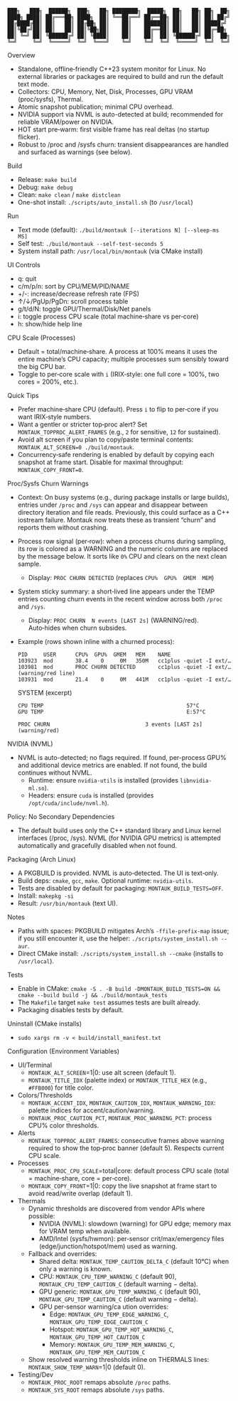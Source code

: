 ```
███╗   ███╗  ██████╗  ███╗   ██╗ ████████╗  █████╗  ██╗   ██╗ ██╗  ██╗
████╗ ████║ ██╔═══██╗ ████╗  ██║ ╚══██╔══╝ ██╔══██╗ ██║   ██║ ██║ ██╔╝
██╔████╔██║ ██║   ██║ ██╔██╗ ██║    ██║    ███████║ ██║   ██║ █████╔╝ 
██║╚██╔╝██║ ██║   ██║ ██║╚██╗██║    ██║    ██╔══██║ ██║   ██║ ██╔═██╗ 
██║ ╚═╝ ██║ ╚██████╔╝ ██║ ╚████║    ██║    ██║  ██║ ╚██████╔╝ ██║  ██╗
╚═╝     ╚═╝  ╚═════╝  ╚═╝  ╚═══╝    ╚═╝    ╚═╝  ╚═╝  ╚═════╝  ╚═╝  ╚═╝
```

Overview
- Standalone, offline‑friendly C++23 system monitor for Linux. No external libraries or packages are required to build and run the default text mode.
- Collectors: CPU, Memory, Net, Disk, Processes, GPU VRAM (proc/sysfs), Thermal.
- Atomic snapshot publication; minimal CPU overhead.
- NVIDIA support via NVML is auto-detected at build; recommended for reliable VRAM/power on NVIDIA.
 - HOT start pre‑warm: first visible frame has real deltas (no startup flicker).
 - Robust to /proc and /sysfs churn: transient disappearances are handled and surfaced as warnings (see below).

Build
- Release: `make build`
- Debug: `make debug`
- Clean: `make clean` / `make distclean`
- One-shot install: `./scripts/auto_install.sh` (to `/usr/local`)

Run
- Text mode (default): `./build/montauk [--iterations N] [--sleep-ms MS]`
- Self test: `./build/montauk --self-test-seconds 5`
- System install path: `/usr/local/bin/montauk` (via CMake install)

UI Controls
- q: quit
- c/m/p/n: sort by CPU/MEM/PID/NAME
- +/-: increase/decrease refresh rate (FPS)
- ↑/↓/PgUp/PgDn: scroll process table
- g/t/d/N: toggle GPU/Thermal/Disk/Net panels
- i: toggle process CPU scale (total machine‑share vs per‑core)
- h: show/hide help line

CPU Scale (Processes)
- Default = total/machine‑share. A process at 100% means it uses the entire machine’s CPU capacity; multiple processes sum sensibly toward the big CPU bar.
- Toggle to per‑core scale with `i` (IRIX‑style: one full core = 100%, two cores = 200%, etc.).

Quick Tips
- Prefer machine‑share CPU (default). Press `i` to flip to per‑core if you want IRIX‑style numbers.
- Want a gentler or stricter top‑proc alert? Set `MONTAUK_TOPPROC_ALERT_FRAMES` (e.g., `2` for sensitive, `12` for sustained).
- Avoid alt screen if you plan to copy/paste terminal contents: `MONTAUK_ALT_SCREEN=0 ./build/montauk`.
- Concurrency‑safe rendering is enabled by default by copying each snapshot at frame start. Disable for maximal throughput: `MONTAUK_COPY_FRONT=0`.

Proc/Sysfs Churn Warnings
- Context: On busy systems (e.g., during package installs or large builds), entries under `/proc` and `/sys` can appear and disappear between directory iteration and file reads. Previously, this could surface as a C++ iostream failure. Montauk now treats these as transient “churn” and reports them without crashing.
- Process row signal (per‑row): when a process churns during sampling, its row is colored as a WARNING and the numeric columns are replaced by the message below. It sorts like `0%` CPU and clears on the next clean sample.
  - Display: `PROC CHURN DETECTED` (replaces `CPU%  GPU%  GMEM  MEM`)
- System sticky summary: a short‑lived line appears under the TEMP entries counting churn events in the recent window across both `/proc` and `/sys`.
  - Display: `PROC CHURN  N events [LAST 2s]` (WARNING/red). Auto‑hides when churn subsides.
- Example (rows shown inline with a churned process):
  
      PID     USER      CPU%  GPU%  GMEM   MEM    NAME
      103923  mod       38.4    0     0M   350M   cc1plus -quiet -I ext/…
      103981  mod       PROC CHURN DETECTED       cc1plus -quiet -I ext/…    (warning/red line)
      103931  mod       21.4    0     0M   441M   cc1plus -quiet -I ext/…
  
  SYSTEM (excerpt)
  
      CPU TEMP                                             57°C
      GPU TEMP                                             E:57°C
      
      PROC CHURN                              3 events [LAST 2s]         (warning/red)

 

NVIDIA (NVML)
- NVML is auto-detected; no flags required. If found, per-process GPU% and additional device metrics are enabled. If not found, the build continues without NVML.
  - Runtime: ensure `nvidia-utils` is installed (provides `libnvidia-ml.so`).
  - Headers: ensure `cuda` is installed (provides `/opt/cuda/include/nvml.h`).

Policy: No Secondary Dependencies
- The default build uses only the C++ standard library and Linux kernel interfaces (/proc, /sys). NVML (for NVIDIA GPU metrics) is attempted automatically and gracefully disabled when not found.

Packaging (Arch Linux)
- A PKGBUILD is provided. NVML is auto‑detected. The UI is text‑only.
- Build deps: `cmake`, `gcc`, `make`. Optional runtime: `nvidia-utils`.
- Tests are disabled by default for packaging: `MONTAUK_BUILD_TESTS=OFF`.
- Install: `makepkg -si`
- Result: `/usr/bin/montauk` (text UI).

Notes
- Paths with spaces: PKGBUILD mitigates Arch’s `-ffile-prefix-map` issue; if you still encounter it, use the helper: `./scripts/system_install.sh --aur`.
- Direct CMake install: `./scripts/system_install.sh --cmake` (installs to `/usr/local`).

Tests
- Enable in CMake: `cmake -S . -B build -DMONTAUK_BUILD_TESTS=ON && cmake --build build -j && ./build/montauk_tests`
- The `Makefile` target `make test` assumes tests are built already.
- Packaging disables tests by default.

Uninstall (CMake installs)
- `sudo xargs rm -v < build/install_manifest.txt`

Configuration (Environment Variables)
- UI/Terminal
  - `MONTAUK_ALT_SCREEN`=1|0: use alt screen (default 1).
  - `MONTAUK_TITLE_IDX` (palette index) or `MONTAUK_TITLE_HEX` (e.g., `#FFB000`) for title color.
- Colors/Thresholds
  - `MONTAUK_ACCENT_IDX`, `MONTAUK_CAUTION_IDX`, `MONTAUK_WARNING_IDX`: palette indices for accent/caution/warning.
  - `MONTAUK_PROC_CAUTION_PCT`, `MONTAUK_PROC_WARNING_PCT`: process CPU% color thresholds.
- Alerts
  - `MONTAUK_TOPPROC_ALERT_FRAMES`: consecutive frames above warning required to show the top‑proc banner (default 5). Respects current CPU scale.
- Processes
  - `MONTAUK_PROC_CPU_SCALE`=total|core: default process CPU scale (total = machine‑share, core = per‑core).
  - `MONTAUK_COPY_FRONT`=1|0: copy the live snapshot at frame start to avoid read/write overlap (default 1).
 - Thermals
   - Dynamic thresholds are discovered from vendor APIs where possible:
     - NVIDIA (NVML): slowdown (warning) for GPU edge; memory max for VRAM temp when available.
     - AMD/Intel (sysfs/hwmon): per‑sensor crit/max/emergency files (edge/junction/hotspot/mem) used as warning.
   - Fallback and overrides:
     - Shared delta: `MONTAUK_TEMP_CAUTION_DELTA_C` (default 10°C) when only a warning is known.
     - CPU: `MONTAUK_CPU_TEMP_WARNING_C` (default 90), `MONTAUK_CPU_TEMP_CAUTION_C` (default warning − delta).
     - GPU generic: `MONTAUK_GPU_TEMP_WARNING_C` (default 90), `MONTAUK_GPU_TEMP_CAUTION_C` (default warning − delta).
     - GPU per‑sensor warning/ca ution overrides:
       - Edge: `MONTAUK_GPU_TEMP_EDGE_WARNING_C`, `MONTAUK_GPU_TEMP_EDGE_CAUTION_C`
       - Hotspot: `MONTAUK_GPU_TEMP_HOT_WARNING_C`, `MONTAUK_GPU_TEMP_HOT_CAUTION_C`
       - Memory: `MONTAUK_GPU_TEMP_MEM_WARNING_C`, `MONTAUK_GPU_TEMP_MEM_CAUTION_C`
   - Show resolved warning thresholds inline on THERMALS lines: `MONTAUK_SHOW_TEMP_WARN`=1|0 (default 0).
- Testing/Dev
  - `MONTAUK_PROC_ROOT` remaps absolute `/proc` paths.
  - `MONTAUK_SYS_ROOT` remaps absolute `/sys` paths.
